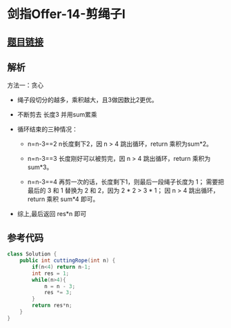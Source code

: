 # 剑指Offer-14-剪绳子I

## [题目链接](https://leetcode-cn.com/problems/jian-sheng-zi-lcof/)

## 解析

方法一：贪心
- 绳子段切分的越多，乘积越大，且3做因数比2更优。
- 不断剪去 长度3 并用sum累乘
- 循环结束的三种情况：
   - n=n-3==2 
n长度剩下2，因 n > 4 跳出循环，return 乘积为sum*2。

   - n=n-3==3 
长度刚好可以被剪完，因 n > 4 跳出循环，return 乘积为sum*3。

  - n=n-3==4 
再剪一次的话，长度剩下1，则最后一段绳子长度为 1； 需要把最后的 3 和 1 替换为 2 和 2，因为 2 * 2 > 3 * 1； 因 n > 4 跳出循环，return 乘积 sum*4 即可。

- 综上,最后返回 res*n 即可


## 参考代码
```Java
class Solution {
    public int cuttingRope(int n) {
        if(n<4) return n-1;
        int res = 1;
        while(n>4){
            n = n - 3;
            res *= 3;
        }
        return res*n;
    }
}

```